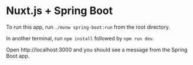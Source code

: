 # Nuxt.js + Spring Boot

To run this app, run `./mvnw spring-boot:run` from the root directory.

In another terminal, run `npm install` followed by `npm run dev`.

Open http://localhost:3000 and you should see a message from the Spring Boot app.
